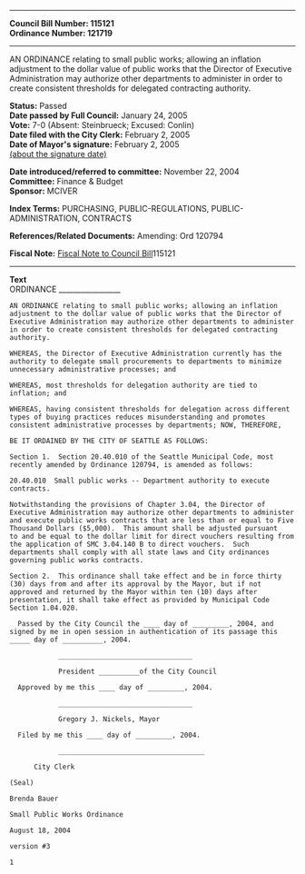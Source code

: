 * * * * *  
  
**Council Bill Number: [](#h0)[](#h2)115121**   
**Ordinance Number: 121719**  
  
* * * * *  
  
AN ORDINANCE relating to small public works; allowing an inflation adjustment to the dollar value of public works that the Director of Executive Administration may authorize other departments to administer in order to create consistent thresholds for delegated contracting authority.  
  
**Status:** Passed   
**Date passed by Full Council:** January 24, 2005   
**Vote:** 7-0 (Absent: Steinbrueck; Excused: Conlin)   
**Date filed with the City Clerk:** February 2, 2005   
**Date of Mayor's signature:** February 2, 2005   
[(about the signature date)](/~public/approvaldate.htm)   
  
  
**Date introduced/referred to committee:** November 22, 2004   
**Committee:** Finance & Budget   
**Sponsor:** MCIVER   
  
**Index Terms:** PURCHASING, PUBLIC-REGULATIONS, PUBLIC-ADMINISTRATION, CONTRACTS  
  
**References/Related Documents:** Amending: Ord 120794  
  
**Fiscal Note:** [Fiscal Note to Council Bill](http://clerk.seattle.gov/~public/fnote/115121.htm)[](#h1)[](#h3)115121  
  
* * * * *  
  
**Text**  
    ORDINANCE _________________  
  
    AN ORDINANCE relating to small public works; allowing an inflation  
    adjustment to the dollar value of public works that the Director of  
    Executive Administration may authorize other departments to administer  
    in order to create consistent thresholds for delegated contracting  
    authority.  
  
    WHEREAS, the Director of Executive Administration currently has the  
    authority to delegate small procurements to departments to minimize  
    unnecessary administrative processes; and  
  
    WHEREAS, most thresholds for delegation authority are tied to  
    inflation; and  
  
    WHEREAS, having consistent thresholds for delegation across different  
    types of buying practices reduces misunderstanding and promotes  
    consistent administrative processes by departments; NOW, THEREFORE,  
  
    BE IT ORDAINED BY THE CITY OF SEATTLE AS FOLLOWS:  
  
    Section 1.  Section 20.40.010 of the Seattle Municipal Code, most  
    recently amended by Ordinance 120794, is amended as follows:  
  
    20.40.010  Small public works -- Department authority to execute  
    contracts.  
  
    Notwithstanding the provisions of Chapter 3.04, the Director of  
    Executive Administration may authorize other departments to administer  
    and execute public works contracts that are less than or equal to Five  
    Thousand Dollars ($5,000).  This amount shall be adjusted pursuant  
    to and be equal to the dollar limit for direct vouchers resulting from  
    the application of SMC 3.04.140 B to direct vouchers.  Such  
    departments shall comply with all state laws and City ordinances  
    governing public works contracts.  
  
    Section 2.  This ordinance shall take effect and be in force thirty  
    (30) days from and after its approval by the Mayor, but if not  
    approved and returned by the Mayor within ten (10) days after  
    presentation, it shall take effect as provided by Municipal Code  
    Section 1.04.020.  
  
      Passed by the City Council the ____ day of _________, 2004, and  
    signed by me in open session in authentication of its passage this  
    _____ day of __________, 2004.  
  
                _________________________________  
  
                President __________of the City Council  
  
      Approved by me this ____ day of _________, 2004.  
  
                _________________________________  
  
                Gregory J. Nickels, Mayor  
  
      Filed by me this ____ day of _________, 2004.  
  
                ____________________________________  
  
          City Clerk  
  
    (Seal)  
  
    Brenda Bauer  
  
    Small Public Works Ordinance  
  
    August 18, 2004  
  
    version #3  
  
    1  
